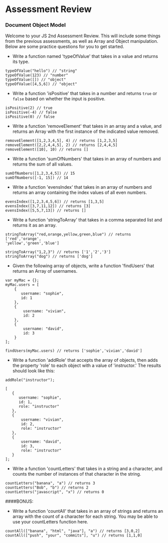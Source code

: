 # Assessment Review
### Document Object Model

Welcome to your JS 2nd Assessment Review. This will include some things from 
the previous assessments, as well as Array and Object manipulation. Below are
 some practice questions for you to get started. 
 
 - Write a function named 'typeOfValue' that takes in a value and returns its 
 type.
 
 ```$xslt
 typeOfValue("hello") // "string"
 typeOfValue(123) // "number"
 typeOfValue([]) // "object"
 typeOfValue([4,5,6]) // "object"
```
 
 - Write a function 'isPositive' that takes in a number and returns `true` or
 `false` based on whether the input is positive.
 
 ```$xslt
isPositive(2) // true
isPositive(-4) // false
isPositive(0) // false
```

- Write a function 'removeElement' that takes in an array and a value, and 
returns an Array with the first instance of the indicated value removed.

```$xslt
removeElement([1,2,3,4,5], 4) // returns [1,2,3,5]
removeElement([2,2,4,4,5], 2) // returns [2,4,4,5]
removeElement([10], 10) // returns []
```

- Write a function 'sumOfNumbers' that takes in an array of numbers and 
returns the sum of all values.

```$xslt
sumOfNumbers([1,2,3,4,5]) // 15
sumOfNumbers([-1, 15]) // 14
```

- Write a function 'evensIndex' that takes in an array of numbers and returns
 an array containing the index values of all even numbers.
 
 ```$xslt
evensIndex([1,2,3,4,5,6]) // returns [1,3,5]
evensIndex([3,7,11,12]) // returns [3]
evensIndex([5,5,7,13]) // returns []
```

- Write a function 'stringToArray' that takes in a comma separated list and 
returns it as an array.

```$xslt
stringToArray("red,orange,yellow,green,blue") // returns ['red','orange',
'yellow','green','blue']

stringToArray("1,2,3") // returns ['1','2','3']
stringToArray("dog") // returns ['dog']
```

- Given the following array of objects, write a function 'findUsers' that 
returns
 an 
Array of usernames.

```$xslt
var myMac = {};
myMac.users = [
    {
       username: "sophie",
       id: 1
    },
    {
        username: "vivian",
        id: 2
    },
    {
        username: "david",
        id: 3
    }
];

findUsers(myMac.users) // returns ['sophie','vivian','david']
```

- Write a function 'addRole' that accepts the array of objects, then adds the
 property 'role' to each object with a value of 'instructor.' The 
 results should look like this: 
 
 ```$xslt
addRole("instructor");
 
[
    {
       username: "sophie",
       id: 1,
       role: "instructor"
    },
    {
        username: "vivian",
        id: 2,
        role: "instructor"
    },
    {
        username: "david",
        id: 3,
        role: "instructor"
    }
];

```

- Write a function 'countLetters' that takes in a string and a character, and
 counts the number of instances of that character in the string.
 
 ```$xslt
countLetters("banana", "a") // returns 3
countLetters("Bob", "b") // returns 2
countLetters("javascript", "x") // returns 0
```

####BONUS:

- Write a function 'countAll' that takes in an array of strings and returns an 
array with the count of a character for each string. You may be able to use 
your countLetters function here.

```$xslt
countAll(["banana", "html", "java"], "a") // returns [3,0,2]
countAll(["push", "your", "commits"], "u") // returns [1,1,0]
```
